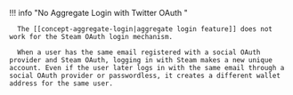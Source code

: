 !!! info "No Aggregate Login with Twitter OAuth "

      The [[concept-aggregate-login|aggregate login feature]] does not work for the Steam OAuth login mechanism.

      When a user has the same email registered with a social OAuth provider and Steam OAuth, logging in with Steam makes a new unique account. Even if the user later logs in with the same email through a social OAuth provider or passwordless, it creates a different wallet address for the same user.